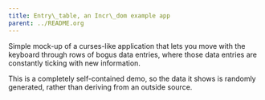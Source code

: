 ```yaml
---
title: Entry\_table, an Incr\_dom example app
parent: ../README.org
---
```


Simple mock-up of a curses-like application that lets you move with
the keyboard through rows of bogus data entries, where those data
entries are constantly ticking with new information.

This is a completely self-contained demo, so the data it shows is
randomly generated, rather than deriving from an outside source.

